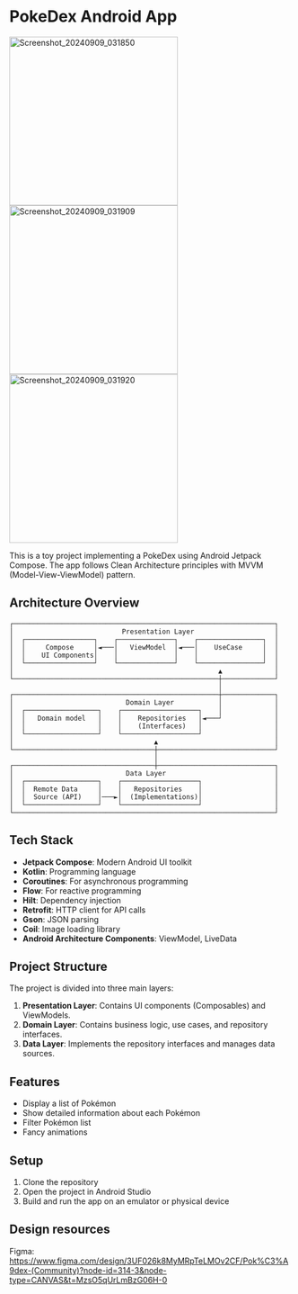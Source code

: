 # PokeDex Android App

<img src="https://github.com/user-attachments/assets/e34758a4-6bdb-456d-a608-6231489e9f2d" width="300" alt="Screenshot_20240909_031850">
<img src="https://github.com/user-attachments/assets/1fbc9c79-05bc-40b0-b20e-bccd2309f235" width="300" alt="Screenshot_20240909_031909">
<img src="https://github.com/user-attachments/assets/3e9576f9-2b31-4c3e-8568-5976b1129f2a" width="300" alt="Screenshot_20240909_031920">


This is a toy project implementing a PokeDex using Android Jetpack Compose. The app follows Clean Architecture principles with MVVM (Model-View-ViewModel) pattern.

## Architecture Overview

```
┌─────────────────────────────────────────────────────────────────┐
│                           Presentation Layer                    │
│  ┌─────────────────┐    ┌──────────────┐    ┌────────────────┐  │
│  │     Compose     │◄───│   ViewModel  │◄───│    UseCase     │  │
│  │    UI Components│    │              │    │                │  │
│  └─────────────────┘    └──────────────┘    └────────────────┘  │
│                                                   ▲             │
└───────────────────────────────────────────────────┼─────────────┘
                                                    │
┌───────────────────────────────────────────────────┼─────────────┐
│                            Domain Layer           │             │
│  ┌──────────────────┐    ┌───────────────────┐    │             │
│  │   Domain model   │    │    Repositories   │◄───┘             │
│  │                  │    │    (Interfaces)   │                  │
│  └──────────────────┘    └───────────────────┘                  │
│                                   ▲                             │
└───────────────────────────────────┼─────────────────────────────┘
                                    │
┌───────────────────────────────────┼─────────────────────────────┐
│                            Data Layer                           │
│  ┌──────────────────┐    ┌───────────────────┐                  │
│  │  Remote Data     │    │   Repositories    │                  │
│  │  Source (API)    │───►│  (Implementations)│                  │
│  └──────────────────┘    └───────────────────┘                  │
└─────────────────────────────────────────────────────────────────┘
```

## Tech Stack

- **Jetpack Compose**: Modern Android UI toolkit
- **Kotlin**: Programming language
- **Coroutines**: For asynchronous programming
- **Flow**: For reactive programming
- **Hilt**: Dependency injection
- **Retrofit**: HTTP client for API calls
- **Gson**: JSON parsing
- **Coil**: Image loading library
- **Android Architecture Components**: ViewModel, LiveData

## Project Structure

The project is divided into three main layers:

1. **Presentation Layer**: Contains UI components (Composables) and ViewModels.
2. **Domain Layer**: Contains business logic, use cases, and repository interfaces.
3. **Data Layer**: Implements the repository interfaces and manages data sources.

## Features

- Display a list of Pokémon
- Show detailed information about each Pokémon
- Filter Pokémon list
- Fancy animations

## Setup

1. Clone the repository
2. Open the project in Android Studio
3. Build and run the app on an emulator or physical device

## Design resources
Figma: https://www.figma.com/design/3UF026k8MyMRpTeLMOv2CF/Pok%C3%A9dex-(Community)?node-id=314-3&node-type=CANVAS&t=MzsO5qUrLmBzG06H-0
